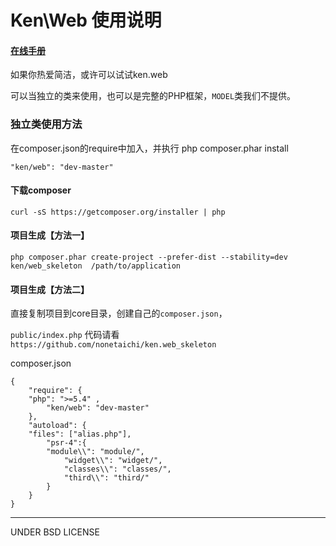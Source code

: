 Ken\Web 使用说明
=========
#### [在线手册](doc)

如果你热爱简洁，或许可以试试ken.web 

可以当独立的类来使用，也可以是完整的PHP框架，`MODEL`类我们不提供。

### 独立类使用方法

在composer.json的require中加入，并执行 php composer.phar  install

    "ken/web": "dev-master"  
 

#### 下载composer

    curl -sS https://getcomposer.org/installer | php

#### 项目生成【方法一】

    php composer.phar create-project --prefer-dist --stability=dev ken/web_skeleton  /path/to/application

#### 项目生成【方法二】 
  
直接复制项目到core目录，创建自己的`composer.json`，

`public/index.php` 代码请看 `https://github.com/nonetaichi/ken.web_skeleton`

composer.json

	{
	    "require": {
		"php": ">=5.4" ,
	        "ken/web": "dev-master"   
	    },
	    "autoload": {  
	   	"files": ["alias.php"],
	        "psr-4":{ 
			"module\\": "module/",  
		        "widget\\": "widget/",
		        "classes\\": "classes/",
		        "third\\": "third/"
	        } 
	    }  
	}


 
----------


UNDER BSD LICENSE




    